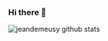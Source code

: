 ### Hi there 👋

![jeandemeusy github stats](https://github-readme-stats.vercel.app/api?username=jeandemeusy&count_private=true&show_icons=true&include_all_commits=true&bg_color=0D1117&title_color=56A1F7&text_color=8B949E&icon_color=56A1F7&hide=stars")


